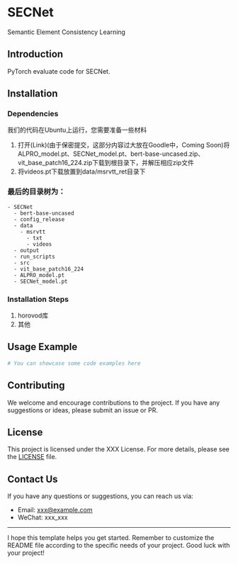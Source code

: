# SECNet 
Semantic Element Consistency Learning
## Introduction
PyTorch evaluate code for SECNet. 

## Installation 
### Dependencies
我们的代码在Ubuntu上运行，您需要准备一些材料
1. 打开(Link)(由于保密提交，这部分内容过大放在Goodle中，Coming Soon)将ALPRO_model.pt、SECNet_model.pt、bert-base-uncased.zip、vit_base_patch16_224.zip下载到根目录下，并解压相应zip文件
2. 将videos.pt下载放置到data/msrvtt_ret目录下

### 最后的目录树为：
```
- SECNet 
  - bert-base-uncased 
  - config_release 
  - data 
    - msrvtt
      - txt
      - videos
  - output
  - run_scripts
  - src
  - vit_base_patch16_224
  - ALPRO_model.pt
  - SECNet_model.pt
```

### Installation Steps
1. horovod库 
2. 其他

## Usage Example
```python
# You can showcase some code examples here
```

## Contributing
We welcome and encourage contributions to the project. If you have any suggestions or ideas, please submit an issue or PR.

## License
This project is licensed under the XXX License. For more details, please see the [LICENSE](LICENSE) file.

## Contact Us
If you have any questions or suggestions, you can reach us via:
- Email: xxx@example.com
- WeChat: xxx_xxx

---

I hope this template helps you get started. Remember to customize the README file according to the specific needs of your project. Good luck with your project!
